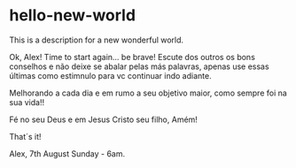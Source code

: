 # hello-new-world
This is a description for a new wonderful world.

Ok, Alex! Time to start again... be brave!
Escute dos outros os bons conselhos e não deixe se abalar pelas más palavras, 
apenas use essas últimas como estimnulo para vc continuar indo adiante.

Melhorando a cada dia e em rumo a seu objetivo maior, como sempre foi na sua vida!!

Fé no seu Deus e em Jesus Cristo seu filho, Amém!

That´s it!

Alex, 7th August Sunday - 6am.
